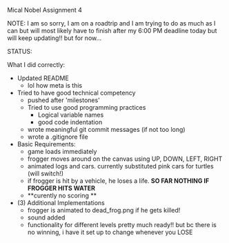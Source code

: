 Mical Nobel Assignment 4

NOTE:
I am so sorry, I am on a roadtrip and I am trying
to do as much as I can but will
most likely have to finish after my 6:00 PM deadline today
but will keep updating!!
but for now...


STATUS:

What I did correctly:
- Updated README
	- lol how meta is this
- Tried to have good technical competency
	- pushed after 'milestones'
	- Tried to use good programming practices
		- Logical variable names
		- good code indentation 
	- wrote meaningful git commit messages (if not too long)
	- wrote a .gitignore file
- Basic Requirements:
	- game loads immediately
	- frogger moves around on the canvas using UP, DOWN, LEFT, RIGHT
	- animated logs and cars. currently substituted pink cars for turtles (will switch!)
	- if frogger is hit by a vehicle, he loses a life. **SO FAR NOTHING IF FROGGER HITS WATER** 
	- **curently no scoring	**
- (3) Additional Implementations
	- frogger is animated to dead_frog.png if he gets killed!
	-  sound added
	- functionality for different levels pretty much ready!! 
	but bc there is no winning, i have it set up to change 
	whenever you LOSE